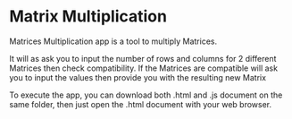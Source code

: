 # Matrix Multiplication

Matrices Multiplication app is a tool to multiply Matrices.

It will as ask you to input the number of rows and columns for 2 different Matrices then check compatibility. If the Matrices are compatible will ask you to input the values then provide you with the resulting new Matrix

To execute the app, you can download both .html and .js document on the same folder, then just open the .html document with your web browser.

